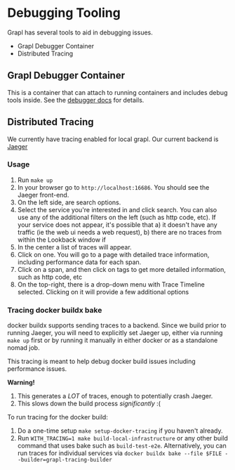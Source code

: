 # Debugging Tooling

Grapl has several tools to aid in debugging issues.

- Grapl Debugger Container
- Distributed Tracing

## Grapl Debugger Container

This is a container that can attach to running containers and includes debug
tools inside. See the
[debugger docs](https://github.com/grapl-security/grapl/blob/main/debugger/README.md)
for details.

## Distributed Tracing

We currently have tracing enabled for local grapl. Our current backend is
[Jaeger](https://www.jaegertracing.io/)

### Usage

1. Run `make up`
2. In your browser go to `http://localhost:16686`. You should see the Jaeger
   front-end.
3. On the left side, are search options.
4. Select the service you're interested in and click search. You can also use
   any of the additional filters on the left (such as http code, etc). If your
   service does not appear, it's possible that a) it doesn't have any traffic
   (ie the web ui needs a web request), b) there are no traces from within the
   Lookback window if
5. In the center a list of traces will appear.
6. Click on one. You will go to a page with detailed trace information,
   including performance data for each span.
7. Click on a span, and then click on tags to get more detailed information,
   such as http code, etc
8. On the top-right, there is a drop-down menu with Trace Timeline selected.
   Clicking on it will provide a few additional options

### Tracing docker buildx bake

docker buildx supports sending traces to a backend. Since we build prior to
running Jaeger, you will need to explicitly set Jaeger up, either via running
`make up` first or by running it manually in either docker or as a standalone
nomad job.

This tracing is meant to help debug docker build issues including performance
issues.

**Warning!**

1. This generates a _LOT_ of traces, enough to potentially crash Jaeger.
2. This slows down the build process _significantly_ :(

To run tracing for the docker build:

1. Do a one-time setup `make setup-docker-tracing` if you haven't already.
2. Run `WITH_TRACING=1 make build-local-infrastructure` or any other build
   command that uses bake such as `build-test-e2e`. Alternatively, you can run
   traces for individual services via
   `docker buildx bake --file $FILE --builder=grapl-tracing-builder`
